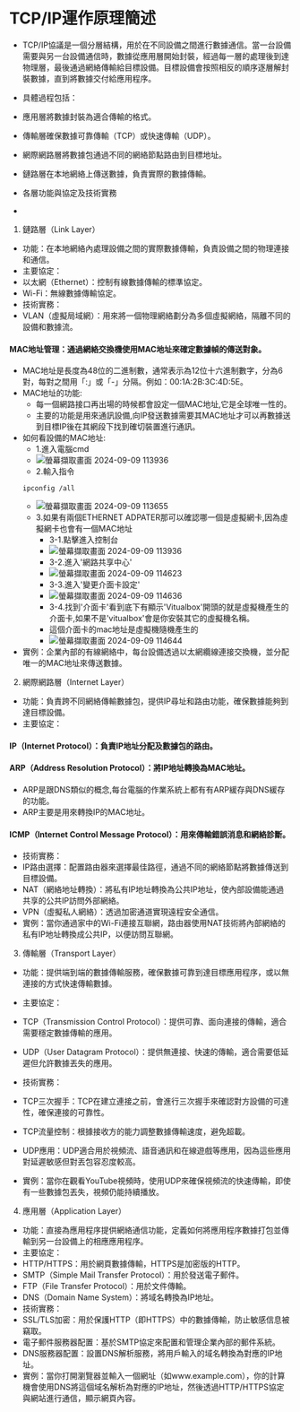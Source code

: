 # TCP/IP運作原理簡述
- TCP/IP協議是一個分層結構，用於在不同設備之間進行數據通信。當一台設備需要與另一台設備通信時，數據從應用層開始封裝，經過每一層的處理後到達物理層，最後通過網絡傳輸給目標設備。目標設備會按照相反的順序逐層解封裝數據，直到將數據交付給應用程序。

- 具體過程包括：
- 應用層將數據封裝為適合傳輸的格式。
- 傳輸層確保數據可靠傳輸（TCP）或快速傳輸（UDP）。
- 網際網路層將數據包通過不同的網絡節點路由到目標地址。
- 鏈路層在本地網絡上傳送數據，負責實際的數據傳輸。
- 各層功能與協定及技術實務
- 
1. 鏈路層（Link Layer）
- 功能：在本地網絡內處理設備之間的實際數據傳輸，負責設備之間的物理連接和通信。
- 主要協定：
- 以太網（Ethernet）：控制有線數據傳輸的標準協定。
- Wi-Fi：無線數據傳輸協定。
- 技術實務：
- VLAN（虛擬局域網）：用來將一個物理網絡劃分為多個虛擬網絡，隔離不同的設備和數據流。
#### MAC地址管理：通過網絡交換機使用MAC地址來確定數據幀的傳送對象。
- MAC地址是長度為48位的二進制數，通常表示為12位十六進制數字，分為6對，每對之間用「:」或「-」分隔。例如：00:1A:2B:3C:4D:5E。
- MAC地址的功能:
  - 每一個網路接口再出場的時候都會設定一個MAC地址,它是全球唯一性的。
  - 主要的功能是用來通訊設備,向IP發送數據需要其MAC地址才可以再數據送到目標IP後在其網段下找到確切裝置進行通訊。
- 如何看設備的MAC地址:
  - 1.進入電腦cmd
  - ![螢幕擷取畫面 2024-09-09 113936](https://github.com/user-attachments/assets/3bce2006-00fb-40fb-a941-28811cb3cc57)
  - 2.輸入指令
  ```
  ipconfig /all
  ```
  - ![螢幕擷取畫面 2024-09-09 113655](https://github.com/user-attachments/assets/b27f8b71-ef2e-4203-8810-25d9b48a0bdd)
  - 3.如果有兩個ETHERNET ADPATER那可以確認哪一個是虛擬網卡,因為虛擬網卡也會有一個MAC地址
    - 3-1.點擊進入控制台
    - ![螢幕擷取畫面 2024-09-09 113936](https://github.com/user-attachments/assets/b2d759c8-262b-4aea-b18c-d20d96758902)
    - 3-2.進入'網路共享中心'
    - ![螢幕擷取畫面 2024-09-09 114623](https://github.com/user-attachments/assets/260b0a09-fc62-4a95-b8cb-67b028c7c206)
    - 3-3.進入'變更介面卡設定'
    - ![螢幕擷取畫面 2024-09-09 114636](https://github.com/user-attachments/assets/a454d39a-1a8c-489b-8880-f0468a27023a)
    - 3-4.找到'介面卡'看到底下有顯示'Vitualbox'開頭的就是虛擬機產生的介面卡,如果不是'vitualbox'會是你安裝其它的虛擬機名稱。
    - 這個介面卡的mac地址是虛擬機隨機產生的
    - ![螢幕擷取畫面 2024-09-09 114644](https://github.com/user-attachments/assets/98b80914-2836-459f-b6ef-e0d5bdd6fca1)
- 實例：企業內部的有線網絡中，每台設備透過以太網纜線連接交換機，並分配唯一的MAC地址來傳送數據。

2. 網際網路層（Internet Layer）
- 功能：負責跨不同網絡傳輸數據包，提供IP尋址和路由功能，確保數據能夠到達目標設備。
- 主要協定：
#### IP（Internet Protocol）：負責IP地址分配及數據包的路由。
#### ARP（Address Resolution Protocol）：將IP地址轉換為MAC地址。
- ARP是跟DNS類似的概念,每台電腦的作業系統上都有有ARP緩存與DNS緩存的功能。
- ARP主要是用來轉換IP的MAC地址。
#### ICMP（Internet Control Message Protocol）：用來傳輸錯誤消息和網絡診斷。
- 技術實務：
- IP路由選擇：配置路由器來選擇最佳路徑，通過不同的網絡節點將數據傳送到目標設備。
- NAT（網絡地址轉換）：將私有IP地址轉換為公共IP地址，使內部設備能通過共享的公共IP訪問外部網絡。
- VPN（虛擬私人網絡）：透過加密通道實現遠程安全通信。
- 實例：當你通過家中的Wi-Fi連接互聯網，路由器使用NAT技術將內部網絡的私有IP地址轉換成公共IP，以便訪問互聯網。

3. 傳輸層（Transport Layer）
- 功能：提供端到端的數據傳輸服務，確保數據可靠到達目標應用程序，或以無連接的方式快速傳輸數據。
- 主要協定：
- TCP（Transmission Control Protocol）：提供可靠、面向連接的傳輸，適合需要穩定數據傳輸的應用。
- UDP（User Datagram Protocol）：提供無連接、快速的傳輸，適合需要低延遲但允許數據丟失的應用。
- 技術實務：

- TCP三次握手：TCP在建立連接之前，會進行三次握手來確認對方設備的可達性，確保連接的可靠性。
- TCP流量控制：根據接收方的能力調整數據傳輸速度，避免超載。
- UDP應用：UDP適合用於視頻流、語音通訊和在線遊戲等應用，因為這些應用對延遲敏感但對丟包容忍度較高。
- 實例：當你在觀看YouTube視頻時，使用UDP來確保視頻流的快速傳輸，即使有一些數據包丟失，視頻仍能持續播放。

4. 應用層（Application Layer）
- 功能：直接為應用程序提供網絡通信功能，定義如何將應用程序數據打包並傳輸到另一台設備上的相應應用程序。
- 主要協定：
- HTTP/HTTPS：用於網頁數據傳輸，HTTPS是加密版的HTTP。
- SMTP（Simple Mail Transfer Protocol）：用於發送電子郵件。
- FTP（File Transfer Protocol）：用於文件傳輸。
- DNS（Domain Name System）：將域名轉換為IP地址。
- 技術實務：
- SSL/TLS加密：用於保護HTTP（即HTTPS）中的數據傳輸，防止敏感信息被竊取。
- 電子郵件服務器配置：基於SMTP協定來配置和管理企業內部的郵件系統。
- DNS服務器配置：設置DNS解析服務，將用戶輸入的域名轉換為對應的IP地址。
- 實例：當你打開瀏覽器並輸入一個網址（如www.example.com），你的計算機會使用DNS將這個域名解析為對應的IP地址，然後透過HTTP/HTTPS協定與網站進行通信，顯示網頁內容。
